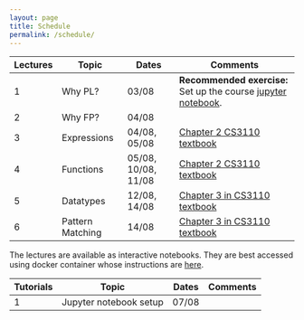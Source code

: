 ```yaml
---
layout: page
title: Schedule
permalink: /schedule/
---
```


| Lectures | Topic | Dates | Comments |
|----------|-------|-------|----------|
| 1 | Why PL? | 03/08 | **Recommended exercise:** Set up the course [jupyter notebook](https://github.com/kayceesrk/cs3100_m20#running-the-jupyter-notebooks). |  
| 2 | Why FP? | 04/08 | |  
| 3 | Expressions | 04/08, 05/08 | [Chapter 2 CS3110 textbook](https://www.cs.cornell.edu/courses/cs3110/2019sp/textbook/basics/intro.html) | 
| 4 | Functions | 05/08, 10/08, 11/08 | [Chapter 2 CS3110 textbook](https://www.cs.cornell.edu/courses/cs3110/2019sp/textbook/basics/intro.html) |  
| 5 | Datatypes | 12/08, 14/08 | [Chapter 3 in CS3110 textbook](http://www.cs.cornell.edu/courses/cs3110/2019sp/textbook/data/intro.html) |  
| 6 | Pattern Matching | 14/08 | [Chapter 3 in CS3110 textbook](http://www.cs.cornell.edu/courses/cs3110/2019sp/textbook/data/intro.html) |  

The lectures are available as interactive notebooks. They are best accessed
using docker container whose instructions are
[here](https://github.com/kayceesrk/cs3100_m20#running-the-jupyter-notebooks).

| Tutorials | Topic | Dates | Comments |
|-----------|-------|-------|----------|
| 1 | Jupyter notebook setup | 07/08 | |
